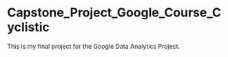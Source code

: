 # Capstone_Project_Google_Course_Cyclistic
This is my final project for the Google Data Analytics Project.
